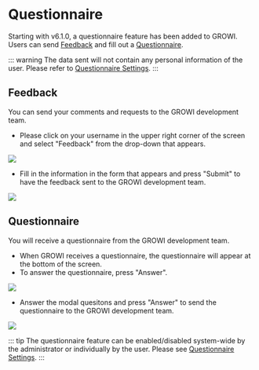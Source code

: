 # Questionnaire

Starting with v6.1.0, a questionnaire feature has been added to GROWI. Users can send [Feedback](/en/guide/features/questionnaire.html#feedback) and fill out a [Questionnaire](/en/guide/features/questionnaire.html#questionnaire-2).

::: warning
The data sent will not contain any personal information of the user.
Please refer to [Questionnaire Settings](/en/admin-guide/management-cookbook/app-settings.html#questionnaire-settings).
:::

## Feedback

You can send your comments and requests to the GROWI development team.

- Please click on your username in the upper right corner of the screen and select "Feedback" from the drop-down that appears.

![](/assets/images/questionnaire_feedback.png)

- Fill in the information in the form that appears and press "Submit" to have the feedback sent to the GROWI development team.

![](/assets/images/questionnaire_form.png)

## Questionnaire

You will receive a questionnaire from the GROWI development team.

- When GROWI receives a questionnaire, the questionnaire will appear at the bottom of the screen.
- To answer the questionnaire, press "Answer".

![](/assets/images/questionnaire_cron.png)

- Answer the modal quesitons and press "Answer" to send the questionnaire to the GROWI development team.

![](/assets/images/questionnaire_cron_form.png)

::: tip
The questionnaire feature can be enabled/disabled system-wide by the administrator or individually by the user.
Please see [Questionnaire Settings](/en/admin-guide/management-cookbook/app-settings.html#questionnaire-settings).
:::